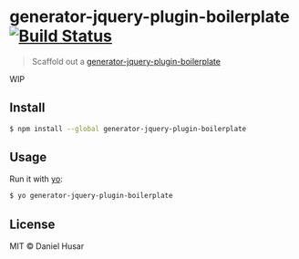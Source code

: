 # generator-jquery-plugin-boilerplate [![Build Status](https://travis-ci.org/danielhusar/generator-jquery-plugin-boilerplate.svg?branch=master)](https://travis-ci.org/danielhusar/generator-jquery-plugin-boilerplate)

> Scaffold out a [generator-jquery-plugin-boilerplate](https://github.com/danielhusar/generator-jquery-plugin-boilerplate)

WIP

## Install

```sh
$ npm install --global generator-jquery-plugin-boilerplate
```


## Usage

Run it with [yo](https://github.com/yeoman/yo):

```sh
$ yo generator-jquery-plugin-boilerplate
```


## License

MIT © Daniel Husar

